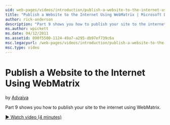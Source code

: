 ```yaml
---
uid: web-pages/videos/introduction/publish-a-website-to-the-internet-using-webmatrix
title: "Publish a Website to the Internet Using WebMatrix | Microsoft Docs"
author: rick-anderson
description: "Part 9 shows you how to publish your site to the internet using WebMatrix."
ms.author: wpickett
ms.date: 04/12/2011
ms.assetid: 090f5500-1124-49a7-a295-db97ef739c6a
msc.legacyurl: /web-pages/videos/introduction/publish-a-website-to-the-internet-using-webmatrix
msc.type: video
---
```

# Publish a Website to the Internet Using WebMatrix

by [Advaiya](https://twitter.com/Advaiyasolns)

Part 9 shows you how to publish your site to the internet using WebMatrix.

[&#9654; Watch video (4 minutes)](https://channel9.msdn.com/Blogs/ASP-NET-Site-Videos/publish-a-website-to-the-internet-using-webmatrix)

